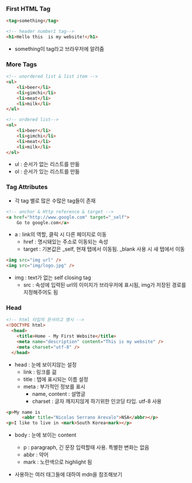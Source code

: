 ### First HTML Tag

```html
<tag>something</tag>

<!-- header number1 tag-->
<h1>Hello this  is my website!</h1>
```

- something이 tag라고 브라우저에 알려줌



### More Tags

```html
<!-- unordered list & list item -->
<ul>
    <li>beer</li>
    <li>gimchi</li>
    <li>meat</li>
    <li>milk</li>
</ul>

<!-- ordered list-->
<ol>
    <li>beer</li>
    <li>gimchi</li>
    <li>meat</li>
    <li>milk</li>
</ol>
```

- ul : 순서가 없는 리스트를 만듦
- ol : 순서가 있는 리스트를 만듦



### Tag Attributes

- 각 tag 별로 많은 수많은 tag들이 존재

```html
<!-- anchor & Http reference & target -->
<a href="http://www.google.com" target="_self">
    Go to google.com</a>
```

- a : link의 역할, 클릭 시 다른 페이지로 이동
  - href : 명시돼있는 주소로 이동되는 속성
  - target : 기본값은 _self, 현재 탭에서 이동됨. _blank 사용 시 새 탭에서 이동

```html
<img src="img url" />
<img src="img/logo.jpg" />
```

- img : text가 없는 self closing tag
  - src : 속성에 입력된 url의 이미지가 브라우저에 표시됨, img가 저장된 경로를 지정해주어도 됨



### Head

```html
<!-- html 타입의 문서라고 명시 -->
<!DOCTYPE html>
  <head>
    <title>Home - My First Website</title>
    <meta name="description" content="This is my website" />
    <meta charset="utf-8" />
  </head>
```

- head : 눈에 보이지않는 설정
  - link : 링크를 걺 
  - title : 탭에 표시되는 이름 설정
  - meta : 부가적인 정보를 표시
    - name, content : 설명글
    - charset : 글자 깨지지않게 하기위한 인코딩 타입. utf-8 사용

```html
<p>My name is 
      <abbr title="Nicolas Serrano Arevalo">NSA</abbr></p>
<p>I like to live in <mark>South Korea<mark></p>
```

- body : 눈에 보이는 content

  - p : paragraph, 긴 문장 입력할때 사용. 특별한 변화는 없음
  - abbr : 약어
  - mark : 노란색으로 highlight 됨

- 사용하는 여러 태그들에 대하여 mdn을 참조해보기

  